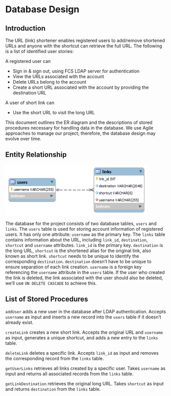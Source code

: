 # Database Design

## Introduction

The URL (link) shortener enables registered users to add/remove shortened URLs and anyone with the shortcut can retrieve the full URL. The following is a list of identified user stories:

A registered user can

- Sign in & sign out, using FCS LDAP server for authentication
- View the URLs associated with the account
- Delete URLs belong to the account
- Create a short URL associated with the account by providing the destination URL

A user of short link can

- Use the short URL to visit the long URL

This document outlines the ER diagram and the descriptions of stored procedures necessary for handling data in the database. We use Agile approaches to manage our project; therefore, the database design may evolve over time.

## Entity Relationship

![Entity relationship diagram](./db-design-diagram.png "Entity Relationship Diagram")

The database for the project consists of two database tables, `users` and `links`. The `users` table is used for storing account information of registered users. It has only one attribute: `username` as the primary key. The `links` table contains information about the URL, including `link_id`, `destination`, `shortcut` and `username` attributes. `link_id` is the primary key. `destination` is the long URL, `shortcut` is the shortened alias for the original link, also known as short link. `shortcut` needs to be unique to identify the corresponding `destination`. `destination` doesn’t have to be unique to ensure separation of each link creation. `username` is a foreign key referencing the `username` attribute in the `users` table. If the user who created the link is deleted, the link associated with the user should also be deleted, we’ll use `ON DELETE CASCADE` to achieve this.

## List of Stored Procedures

`addUser` adds a new user in the database after LDAP authentication. Accepts `username` as input and inserts a new record into the `users` table if it doesn’t already exist.

`createLink` creates a new short link. Accepts the original URL and `username` as input, generates a unique shortcut, and adds a new entry to the `links` table.

`deleteLink` deletes a specific link. Accepts `link_id` as input and removes the corresponding record from the `links` table.

`getUserLinks` retrieves all links created by a specific user. Takes `username` as input and returns all associated records from the `links` table.

`getLinkDestination` retrieves the original long URL. Takes `shortcut` as input and returns `destination` from the `links` table.
